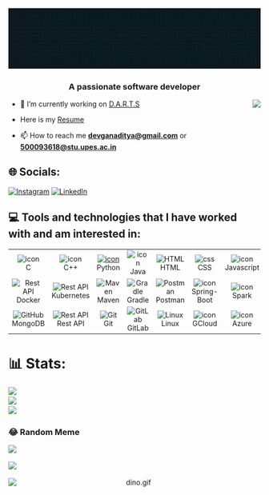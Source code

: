 <img src="https://raw.githubusercontent.com/Yorichi07/Yorichi07/main/intro_cropped.gif" alt="👋 Hi there! I'm Aditya" title="👋 Hi there! I'm Aditya"/>

<h3 align="center">A passionate software developer</h3>

<img align="right" height="150" src="https://c.tenor.com/m9Ega9zEj1EAAAAM/coder-tester.gif" />

- 🔭 I’m currently working on [D.A.R.T.S](https://github.com/Yorichi07/darts)

- Here is my [Resume](https://drive.google.com/file/d/1mNsrAHeFHLjFDGjkImSyyKchkmc154fk/view?usp=sharing)

- 📫 How to reach me **devganaditya@gmail.com** or **500093618@stu.upes.ac.in**

## 🌐 Socials:
[![Instagram](https://img.shields.io/badge/Instagram-%23E4405F.svg?logo=Instagram&logoColor=white)](https://www.instagram.com/devgan._.aditya/) [![LinkedIn](https://img.shields.io/badge/LinkedIn-%230077B5.svg?logo=linkedin&logoColor=white)](https://www.linkedin.com/in/aditya-sharma-641853227/) 

## 💻 Tools and technologies that I have worked with and am interested in:
<table>
  <tr>
    <td align="center" width="96">
        <img src="https://skillicons.dev/icons?i=c" alt="icon" width="65" height="65" />
      <br>C
    </td>
        <td align="center" width="96">
        <img src="https://techstack-generator.vercel.app/cpp-icon.svg" alt="icon" width="65" height="65" />
      <br>C++
    </td>
    <td align="center" width="96">
      <a href="#macropower-tech">
        <img src="https://techstack-generator.vercel.app/python-icon.svg" alt="icon" width="65" height="65" />
      </a>
      <br>Python
    </td>
    <td align="center" width="96">
        <img src="https://techstack-generator.vercel.app/java-icon.svg" alt="icon" width="65" height="65" />
      <br>Java
    </td>
    <td align="center"  width="96">
        <img src="https://skillicons.dev/icons?i=html" width="48" height="48" alt="HTML" />
      <br>HTML
    </td>
    <td align="center" width="96">
        <img src="https://skillicons.dev/icons?i=css" width="48" height="48" alt="css" />
      <br>CSS
    </td>
    <td align="center" width="96">
        <img src="https://techstack-generator.vercel.app/js-icon.svg" alt="icon" width="65" height="65" />
      <br>Javascript
    </td>
    <td align="center" width="96">
        <img src="https://techstack-generator.vercel.app/aws-icon.svg" alt="icon" width="65" height="65" />
      <br>AWS
    </td>
  </tr>
  <tr>
    <td align="center" width="96">
        <img src="https://techstack-generator.vercel.app/docker-icon.svg" width="65" height="65" alt="Rest API" />
      <br>Docker
    </td>
    <td align="center" width="96">
        <img src="https://techstack-generator.vercel.app/kubernetes-icon.svg" width="65" height="65" alt="Rest API" />
      <br>Kubernetes
    </td>
    </td>
        <td align="center" width="96">
        <img src="https://cdn.fs.teachablecdn.com/L2rtxPaRxa4am1VtNegg" width="48" height="48" alt="Maven" />
      <br>Maven
    </td>
    </td>
        <td align="center" width="96">
        <img src="https://cdn.icon-icons.com/icons2/2108/PNG/512/gradle_icon_130917.png" width="48" height="48" alt="Gradle" />
      <br>Gradle
    </td>
    </td>
        <td align="center" width="96">
        <img src="https://skillicons.dev/icons?i=postman" width="48" height="48" alt="Postman" />
      <br>Postman
    </td>
    <td align="center" width="96">
        <img src="https://upload.wikimedia.org/wikipedia/commons/7/79/Spring_Boot.svg" alt="icon" width="50" height="50" />
      <br>Spring-Boot
    </td> 
    <td align="center" width="96">
        <img src="https://upload.wikimedia.org/wikipedia/commons/f/f3/Apache_Spark_logo.svg" alt="icon" width="50" height="50" />
      <br>Spark
    </td>
    </td>
       <td align="center" width="96">
        <img src="https://techstack-generator.vercel.app/github-icon.svg" width="65" height="65" alt="GitHub" />
      <br>Github
    </td>
    </td>
  </tr>
   <tr>
    </td>
       <td align="center" width="96">
        <img src="https://skillicons.dev/icons?i=mongodb" width="65" height="65" alt="GitHub" />
      <br>MongoDB
    </td>
    <td align="center" width="96">
        <img src="https://techstack-generator.vercel.app/restapi-icon.svg" width="65" height="65" alt="Rest API" />
      <br>Rest API
    </td>
    <td align="center" width="96">
        <img src="https://skillicons.dev/icons?i=git" width="48" height="48" alt="Git" />
      <br>Git
    </td>
    <td align="center"  width="96">
        <img src="https://skillicons.dev/icons?i=gitlab" width="48" height="48" alt="GitLab" />
      <br>GitLab
    <td align="center" width="96">
        <img src="https://skillicons.dev/icons?i=linux" width="48" height="48" alt="Linux" />
      <br>Linux
    </td>
    <td align="center" width="96">
        <img src="https://skillicons.dev/icons?i=gcp" alt="icon" width="65" height="65" />
      <br>GCloud
    </td>
    <td align="center" width="96">
        <img src="https://skillicons.dev/icons?i=azure" alt="icon" width="65" height="65" />
      <br>Azure
    </td>
    <td align="center" width="96">
        <img src="https://techstack-generator.vercel.app/mysql-icon.svg" width="65" height="65" alt="GitHub" />
      <br>MySQL
    </td>
  </tr>
 <tr>
 </tr>
</table>

# 📊 Stats:
![](https://github-readme-stats.vercel.app/api?username=Yorichi07&theme=dark&hide_border=false&include_all_commits=false&count_private=false)<br/>
![](https://github-readme-streak-stats.herokuapp.com/?user=Yorichi07&theme=dark&hide_border=false)<br/>
![](https://github-readme-stats.vercel.app/api/top-langs/?username=Yorichi07&theme=dark&hide_border=false&include_all_commits=false&count_private=false&layout=compact)

### 😂 Random Meme
<img src='https://programmerhumor.io/wp-content/uploads/2023/09/programmerhumor-io-python-memes-backend-memes-0d75b4d5c62b5c9.jpg' style="height: 400px;"/>

![](https://komarev.com/ghpvc/?username=Yorichi07&style=for-the-badge)

<div style="text-align: center;">
  <img data-target="animated-image.replacedImage" alt="dino.gif" class="AnimatedImagePlayer-animatedImage" src="https://github.com/saadeghi/saadeghi/raw/master/dino.gif" style="display: block; opacity: 1;">
</div>

